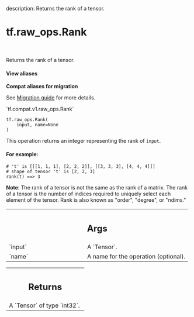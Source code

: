 description: Returns the rank of a tensor.

<div itemscope itemtype="http://developers.google.com/ReferenceObject">
<meta itemprop="name" content="tf.raw_ops.Rank" />
<meta itemprop="path" content="Stable" />
</div>

# tf.raw_ops.Rank

<!-- Insert buttons and diff -->

<table class="tfo-notebook-buttons tfo-api nocontent" align="left">

</table>



Returns the rank of a tensor.

<section class="expandable">
  <h4 class="showalways">View aliases</h4>
  <p>
<b>Compat aliases for migration</b>
<p>See
<a href="https://www.tensorflow.org/guide/migrate">Migration guide</a> for
more details.</p>
<p>`tf.compat.v1.raw_ops.Rank`</p>
</p>
</section>

<pre class="devsite-click-to-copy prettyprint lang-py tfo-signature-link">
<code>tf.raw_ops.Rank(
    input, name=None
)
</code></pre>



<!-- Placeholder for "Used in" -->

This operation returns an integer representing the rank of `input`.

#### For example:



```
# 't' is [[[1, 1, 1], [2, 2, 2]], [[3, 3, 3], [4, 4, 4]]]
# shape of tensor 't' is [2, 2, 3]
rank(t) ==> 3
```

**Note**: The rank of a tensor is not the same as the rank of a matrix. The rank
of a tensor is the number of indices required to uniquely select each element
of the tensor. Rank is also known as "order", "degree", or "ndims."

<!-- Tabular view -->
 <table class="responsive fixed orange">
<colgroup><col width="214px"><col></colgroup>
<tr><th colspan="2"><h2 class="add-link">Args</h2></th></tr>

<tr>
<td>
`input`
</td>
<td>
A `Tensor`.
</td>
</tr><tr>
<td>
`name`
</td>
<td>
A name for the operation (optional).
</td>
</tr>
</table>



<!-- Tabular view -->
 <table class="responsive fixed orange">
<colgroup><col width="214px"><col></colgroup>
<tr><th colspan="2"><h2 class="add-link">Returns</h2></th></tr>
<tr class="alt">
<td colspan="2">
A `Tensor` of type `int32`.
</td>
</tr>

</table>

